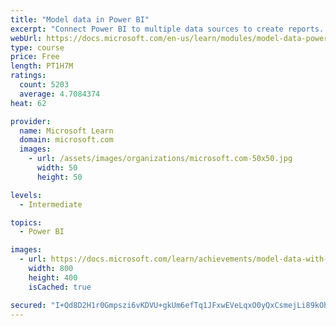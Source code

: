 ```yaml
---
title: "Model data in Power BI"
excerpt: "Connect Power BI to multiple data sources to create reports. Define the relationship between your data sources."
webUrl: https://docs.microsoft.com/en-us/learn/modules/model-data-power-bi/
type: course
price: Free
length: PT1H7M
ratings:
  count: 5203
  average: 4.7084374
heat: 62

provider:
  name: Microsoft Learn
  domain: microsoft.com
  images:
    - url: /assets/images/organizations/microsoft.com-50x50.jpg
      width: 50
      height: 50

levels:
  - Intermediate

topics:
  - Power BI

images:
  - url: https://docs.microsoft.com/learn/achievements/model-data-with-power-bi-desktop-social.png
    width: 800
    height: 400
    isCached: true

secured: "I+Qd8D2H1r0Gmpszi6vKDVU+gkUm6efTq1JFxwEVeLqxO0yQxCsmejLi89kOhyFeJQP360QvDbBpDwrAf4fb1zdR7/qYVBzgvMznrfUGPBveOmt5ZKRTLlFDjRb43IBXt21ZuQiscXt3Xq/QTuElWANsJeHEJqsuvXRiL6FYg6FqdWfgJuKe0vOw77jrkE9G504Wm/a9RfQolXVMiKERxD0Spt5YIEqLuH+qn97G6BqIvIjvmUkdFF16F7VsaX7dz52jEflr6JFFJg4/8CoV4bei5A47Xghd8EwseC5c784i0OdcfEPqaqJx4W6at6ff96gnPxqeX9Q6TP4IQftcNOSta0BKy0sS2Lb4UCmrxBMkh50yVg70ffsv1MMuNUdmDoxkodk/TTY7+MRbTzbknlX6ZaLh4LsNV2DcNc/cXws=;qP5SEHoZEskLBKDhdngZmg=="
---
```


